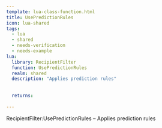 ```yaml
---
template: lua-class-function.html
title: UsePredictionRules
icon: lua-shared
tags:
  - lua
  - shared
  - needs-verification
  - needs-example
lua:
  library: RecipientFilter
  function: UsePredictionRules
  realm: shared
  description: "Applies prediction rules"
  
  
  returns:
    
---
```


<div class="lua__search__keywords">
RecipientFilter:UsePredictionRules &#x2013; Applies prediction rules
</div>
